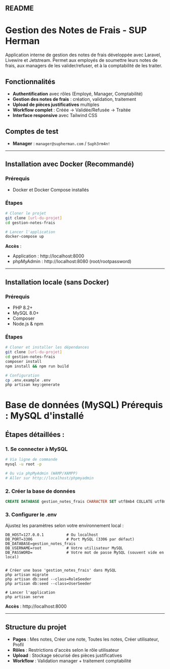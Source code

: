 ## README

# Gestion des Notes de Frais - SUP Herman

Application interne de gestion des notes de frais développée avec Laravel, Livewire et Jetstream. Permet aux employés de soumettre leurs notes de frais, aux managers de les valider/refuser, et à la comptabilité de les traiter.

## Fonctionnalités

- **Authentification** avec rôles (Employé, Manager, Comptabilité)
- **Gestion des notes de frais** : création, validation, traitement
- **Upload de pièces justificatives** multiples
- **Workflow complet** : Créée → Validée/Refusée → Traitée
- **Interface responsive** avec Tailwind CSS

## Comptes de test

- **Manager** : `manager@supherman.com` / `Suph3rm4n!`

---

## Installation avec Docker (Recommandé)

### Prérequis
- Docker et Docker Compose installés

### Étapes
```bash
# Cloner le projet
git clone [url-du-projet]
cd gestion-notes-frais

# Lancer l'application
docker-compose up
```

**Accès** :
- Application : http://localhost:8000
- phpMyAdmin : http://localhost:8080 (root/rootpassword)

---

## Installation locale (sans Docker)

### Prérequis
- PHP 8.2+
- MySQL 8.0+
- Composer
- Node.js & npm

### Étapes

```bash
# Cloner et installer les dépendances
git clone [url-du-projet]
cd gestion-notes-frais
composer install
npm install && npm run build

# Configuration
cp .env.example .env
php artisan key:generate

```

# Base de données (MySQL) Prérequis : MySQL d'installé
## Étapes détaillées :

### 1. Se connecter à MySQL
```bash
# Via ligne de commande
mysql -u root -p

# Ou via phpMyAdmin (WAMP/XAMPP)
# Aller sur http://localhost/phpmyadmin
```

### 2. Créer la base de données
```sql
CREATE DATABASE gestion_notes_frais CHARACTER SET utf8mb4 COLLATE utf8mb4_unicode_ci;
```

### 3. Configurer le .env
Ajustez les paramètres selon votre environnement local :

```env
DB_HOST=127.0.0.1          # Ou localhost
DB_PORT=3306               # Port MySQL (3306 par défaut)
DB_DATABASE=gestion_notes_frais
DB_USERNAME=root           # Votre utilisateur MySQL
DB_PASSWORD=               # Votre mot de passe MySQL (souvent vide en local)
```

```

# Créer une base 'gestion_notes_frais' dans MySQL
php artisan migrate
php artisan db:seed --class=RoleSeeder
php artisan db:seed --class=UserSeeder

# Lancer l'application
php artisan serve
```

**Accès** : http://localhost:8000

---

## Structure du projet

- **Pages** : Mes notes, Créer une note, Toutes les notes, Créer utilisateur, Profil
- **Rôles** : Restrictions d'accès selon le rôle utilisateur
- **Upload** : Stockage sécurisé des pièces justificatives
- **Workflow** : Validation manager + traitement comptabilité
